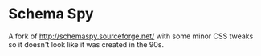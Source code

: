 # Schema Spy
A fork of http://schemaspy.sourceforge.net/ with some minor CSS tweaks so it doesn't look like it was created in the 90s.
